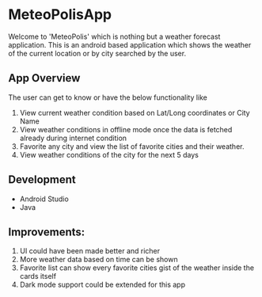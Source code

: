 # MeteoPolisApp
Welcome to 'MeteoPolis' which is nothing but a weather forecast application.
This is an android based application which shows the weather of the current location or by city searched by the user.

## App Overview
The user can get to know or have the below functionality like
1. View current weather condition based on Lat/Long coordinates or City Name
2. View weather conditions in offline mode once the data is fetched already during internet condition
3. Favorite any city and view the list of favorite cities and their weather.
4. View weather conditions of the city for the next 5 days

## Development
- Android Studio
- Java

## Improvements:
1. UI could have been made better and richer
2. More weather data based on time can be shown
3. Favorite list can show every favorite cities gist of the weather inside the cards itself
4. Dark mode support could be extended for this app